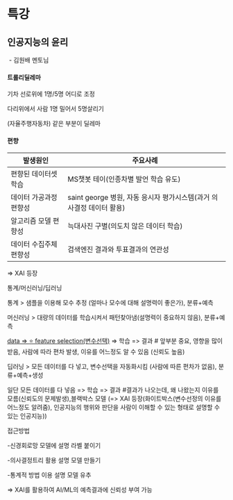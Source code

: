 # 특강

## 인공지능의 윤리

​															- 김원배 멘토님

#### 트롤리딜레마

기차 선로위에 1명/5명 어디로 조정

다리위에서 사람 1명 밀어서 5명살리기

(자율주행자동차) 같은 부분이 딜레마



#### 편향

| 발생원인               | 주요사례                                                     |
| ---------------------- | ------------------------------------------------------------ |
| 편향된 데이터셋 학습   | MS챗봇 테이(인종차별 발언 학습 유도)                         |
| 데이터 가공과정 편향성 | saint george 병원, 자동 응시자 평가시스템(과거 의사결정 데이터 활용) |
| 알고리즘 모델 편향성   | 늑대사진 구별(의도치 않은 데이터 학습)                       |
| 데이터 수집주체 편향성 | 검색엔진 결과와 투표결과의 연관성                            |

=> XAI 등장 



통계/머신러닝/딥러닝

통계 > 샘플을 이용해 모수 추정 (얼마나 모수에 대해 설명력이 좋은가), 분류+예측

머신러닝 > 대량의 데이터를 학습시켜서 패턴찾아냄(설명력이 중요하지 않음), 분류+예측

<u>data => :star: feature selection(변수선택)</u> => 학습 => 결과			# 앞부분 중요, 영향을 많이 받음, 사람에 따라 편차 발생, 이유를 어느정도 알 수 있음 (신뢰도 높음)

딥러닝 > 모든 데이터를 다 넣고, 변수선택을 자동화시킴 (사람에 따른 편차가 없음), 분류+예측+생성

일단 모든 데이터를 다 넣음 => 학습 => 결과			#결과가 나오는데, 왜 나왔는지 이유를 모름(신뢰도의 문제발생),블랙박스 모델 (=> XAI 등장(화이트박스(변수선정의 이유를 어느정도 알려줌), 인공지능의 행위와 판단을 사람이 이해할 수 있는 형태로 설명할 수 있는 인공지능))

접근방법

-신경회로망 모델에 설명 라벨 붙이기

-의사결정트리 활용 설명 모델 만들기

-통계적 방법 이용 설명 모델 유추

=> XAI를 활용하여 AI/ML의 예측결과에 신뢰성 부여 가능





